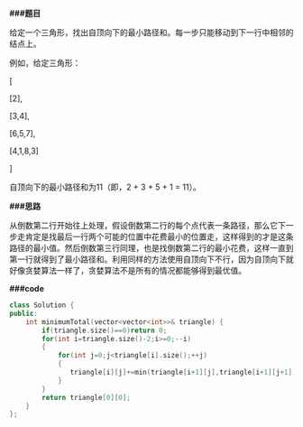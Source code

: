 **###题目**

给定一个三角形，找出自顶向下的最小路径和。每一步只能移动到下一行中相邻的结点上。

例如，给定三角形：

[

[2],

[3,4],

[6,5,7],

[4,1,8,3]

]

自顶向下的最小路径和为11（即，2 + 3 + 5 + 1 = 11）。

**###思路**

从倒数第二行开始往上处理，假设倒数第二行的每个点代表一条路径，那么它下一步走肯定是找最后一行两个可能的位置中花费最小的位置走，这样得到的才是这条路径的最小值。然后倒数第三行同理，也是找倒数第二行的最小花费，这样一直到第一行就得到了最小路径和。利用同样的方法使用自顶向下不行，因为自顶向下就好像贪婪算法一样了，贪婪算法不是所有的情况都能够得到最优值。

**###code**

```cpp
class Solution {
public:
    int minimumTotal(vector<vector<int>>& triangle) {
        if(triangle.size()==0)return 0;
        for(int i=triangle.size()-2;i>=0;--i)
        {
            for(int j=0;j<triangle[i].size();++j)
            {
               triangle[i][j]+=min(triangle[i+1][j],triangle[i+1][j+1]);
            }
        }
        return triangle[0][0];
    }
};
```